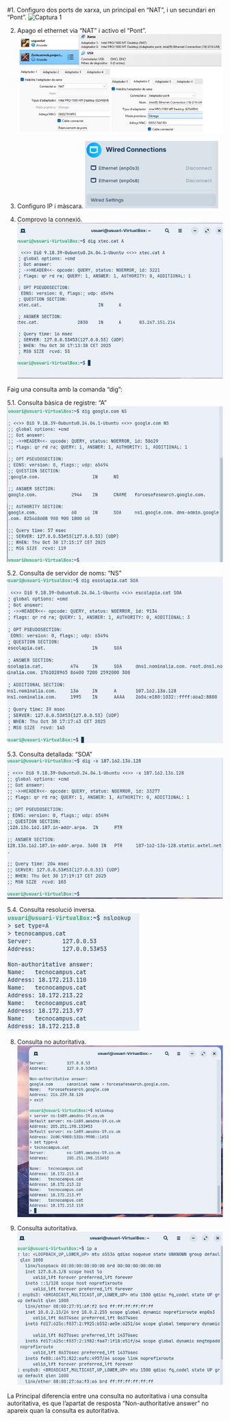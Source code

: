 #1. Configuro dos ports de xarxa, un principal en “NAT”, i un secundari en “Pont”.
![Captura 1](img/logo.png)


2. Apago el ethernet via “NAT” i activo el “Pont”.
![Captura 2](img/1.png)


4. Configuro IP i màscara.
![Captura 3](img/2.png)


6. Comprovo la connexió.
![Captura 4](img/3.png)


Faig una consulta amb la comanda “dig”:

5.1. Consulta bàsica de registre: “A”
![Captura 5](img/4.png)


5.2. Consulta de servidor de noms: “NS”
![Captura 6](img/5.png)


5.3. Consulta detallada: “SOA”
![Captura 7](img/6.png)


5.4. Consulta resolució inversa.
![Captura 8](img/7.png)


8. Consulta no autoritativa.
![Captura 9](img/8.png)


10. Consulta autoritativa.
![Captura 10](img/9.png)

La Principal diferencia entre una consulta no autoritativa i una consulta autoritativa, es que l’apartat de resposta “Non-authoritative answer” no apareix quan la consulta es autoritativa.
